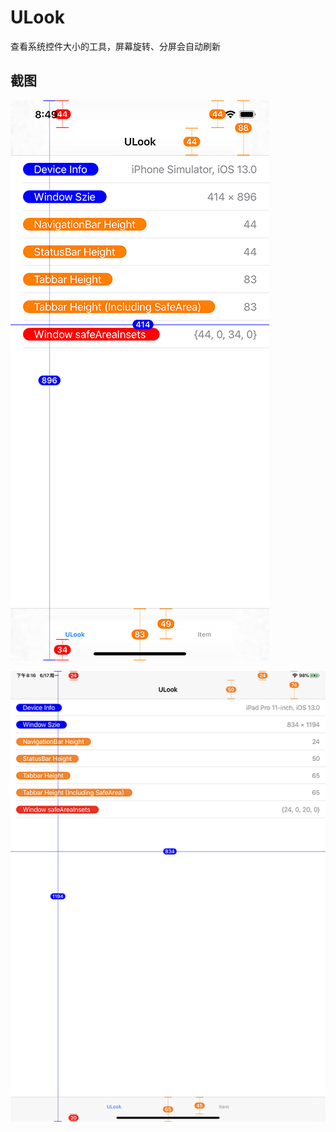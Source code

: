 # ULook
查看系统控件大小的工具，屏幕旋转、分屏会自动刷新

## 截图
![iPhone](/ScreenShot/screenshot_iphone.png)

![iPad](/ScreenShot/screenshot_ipad.png)

